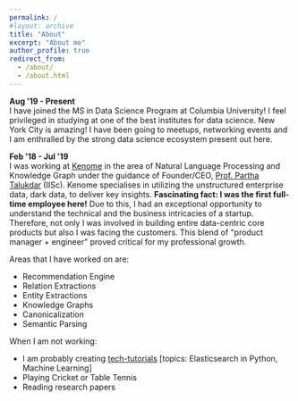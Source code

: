 ```yaml
---
permalink: /
#layout: archive
title: "About"
excerpt: "About me"
author_profile: true
redirect_from:
  - /about/
  - /about.html
---
```


<b> Aug '19 - Present</b><br>
I have joined the MS in Data Science Program at Columbia University! I feel privileged in studying at one of the best institutes for data science. New York City is amazing! I have been going to meetups, networking events and I am enthralled by the strong data science ecosystem present out here.

<b> Feb '18 - Jul '19 </b> <br>
I was working at [Kenome](https://www.kenome.io) in the area of Natural Language Processing and Knowledge Graph under the guidance of Founder/CEO, [Prof. Partha Talukdar](http://talukdar.net/) (IISc). Kenome specialises in utilizing the unstructured enterprise data, dark data, to deliver key insights. **Fascinating fact: I was the first full-time employee here!** Due to this, I had an exceptional opportunity to understand the technical and the business intricacies of a startup. Therefore, not only I was involved in building entire data-centric core products but also I was facing the customers. This blend of "product manager + engineer" proved critical for my professional growth.

Areas that I have worked on are: 
* Recommendation Engine
* Relation Extractions
* Entity Extractions
* Knowledge Graphs
* Canonicalization
* Semantic Parsing

When I am not working:
* I am probably creating [tech-tutorials](https://www.youtube.com/channel/UC3rbe5hUTUIAck6j9IwFLGw/playlists?view_as=subscriber_+videos) [topics: Elasticsearch in Python, Machine Learning]
* Playing Cricket or Table Tennis
* Reading research papers
